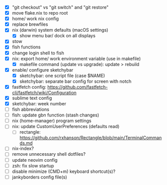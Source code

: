 - [x] "git checkout" vs "git switch" and "git restore"
- [x] move flake.nix to repo root
- [x] home/ work nix config
- [x] replace brewfiles
- [x] nix (darwin) system defaults (macOS settings)
  - [x] show menu bar/ dock on all displays
- [x] stow
- [x] fish functions
- [x] change login shell to fish
- [x] nix: export home/ work environment variable (use in makefile)
  - [x] makefile command (update vs upgrade): update > rebuild
- [x] enable/ configure sketchybar
  - [x] sketchybar: one script file (case $NAME)
  - [x] sketchybar: separate bar config for screen with notch
- [x] fastfetch config: https://github.com/fastfetch-cli/fastfetch/wiki/Configuration
- [x] sublime text config
- [x] sketchybar: week number
- [ ] fish abbreviations
- [ ] fish: update gbn function (stash changes)
- [ ] nix (home-manager) program settings
- [ ] nix: update CustomUserPreferences (defaults read)
  - [ ] rectangle: https://github.com/rxhanson/Rectangle/blob/main/TerminalCommands.md
- [ ] nix-index?
- [ ] remove unnecessary shell dotfiles?
- [ ] update neovim config
- [ ] zsh: fix slow startup
- [ ] disable minimize (CMD+m) keyboard shortcut(s)?
- [ ] jankyborders config file(s)
